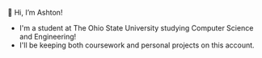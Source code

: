 👋 Hi, I’m Ashton!
- I'm a student at The Ohio State University studying Computer Science and Engineering!
- I'll be keeping both coursework and personal projects on this account.

<!---
ashton22305/ashton22305 is a ✨ special ✨ repository because its `README.md` (this file) appears on your GitHub profile.
You can click the Preview link to take a look at your changes.
--->
